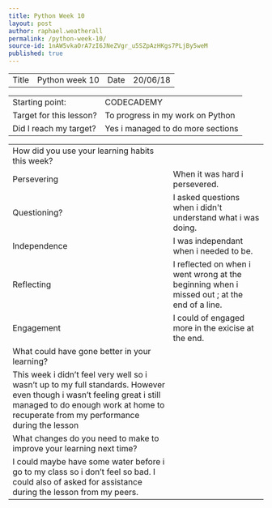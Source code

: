 ```yaml
---
title: Python Week 10
layout: post
author: raphael.weatherall
permalink: /python-week-10/
source-id: 1nAW5vkaOrA7zI6JNeZVgr_u5SZpAzHKgs7PLjBy5weM
published: true
---
```

<table>
  <tr>
    <td>Title</td>
    <td>Python week 10</td>
    <td>Date</td>
    <td>20/06/18</td>
  </tr>
</table>


<table>
  <tr>
    <td>Starting point:</td>
    <td>CODECADEMY</td>
  </tr>
  <tr>
    <td>Target for this lesson?</td>
    <td>To progress in my work on Python</td>
  </tr>
  <tr>
    <td>Did I reach my target? </td>
    <td>Yes i managed to do more sections</td>
  </tr>
</table>


<table>
  <tr>
    <td>How did you use your learning habits this week?</td>
    <td></td>
  </tr>
  <tr>
    <td>Persevering</td>
    <td>When it was hard i persevered.</td>
  </tr>
  <tr>
    <td>Questioning?</td>
    <td>I asked questions when i didn't understand what i was doing.</td>
  </tr>
  <tr>
    <td>Independence</td>
    <td>I was independant when i needed to be.</td>
  </tr>
  <tr>
    <td>Reflecting</td>
    <td>I reflected on when i went wrong at the beginning when i missed out ; at the end of a line.</td>
  </tr>
  <tr>
    <td>Engagement</td>
    <td>I could of engaged more in the exicise at the end.</td>
  </tr>
  <tr>
    <td>What could have gone better in your learning?</td>
    <td></td>
  </tr>
  <tr>
    <td>This week i didn’t feel very well so i wasn’t up to my full standards. However even though i wasn’t feeling great i still managed to do enough work at home to recuperate from my performance during the lesson


</td>
    <td></td>
  </tr>
  <tr>
    <td>What changes do you need to make to improve your learning next time?</td>
    <td></td>
  </tr>
  <tr>
    <td>I could maybe have some water before i go to my class so i don’t feel so bad. I could also of asked for assistance during the lesson from my peers.</td>
    <td></td>
  </tr>
</table>


